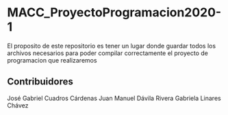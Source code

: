 # MACC_ProyectoProgramacion2020-1
El proposito de este repositorio es tener un lugar donde guardar todos los archivos necesarios para poder compilar correctamente el proyecto de programacion que realizaremos

## Contribuidores
José Gabriel Cuadros Cárdenas
Juan Manuel Dávila Rivera
Gabriela Linares Chávez
